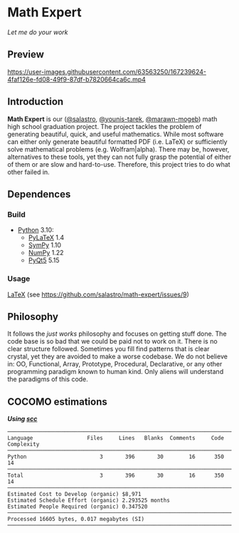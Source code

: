 # Math Expert
*Let me do your work*

## Preview

https://user-images.githubusercontent.com/63563250/167239624-4faf126e-fd08-49f9-87df-b7820664ca6c.mp4

## Introduction
**Math Expert** is our ([@salastro](https://github.com/salastro), [@younis-tarek](https://github.com/younis-tarek),
[@marawn-mogeb](https://github.com/marawan-mogeb)) math high school graduation
project. The project tackles the problem of generating beautiful, quick, and
useful mathematics. While most software can either only generate beautiful
formatted PDF (i.e. LaTeX) or sufficiently solve mathematical problems (e.g.
Wolfram|alpha). There may be, however, alternatives to these tools, yet they
can not fully grasp the potential of either of them or are slow and
hard-to-use. Therefore, this project tries to do what other failed in.

## Dependences
### Build
* [Python](https://www.python.org/) 3.10:
    * [PyLaTeX](https://jeltef.github.io/PyLaTeX/) 1.4
    * [SymPy](https://www.sympy.org/) 1.10
    * [NumPy](https://numpy.org/) 1.22
    * [PyQt5](https://www.riverbankcomputing.com/software/pyqt/) 5.15
### Usage
[LaTeX](https://www.latex-project.org/) (see https://github.com/salastro/math-expert/issues/9)

## Philosophy
It follows the *just works* philosophy and focuses on getting stuff done. The
code base is so bad that we could be paid not to work on it. There is no clear
structure followed. Sometimes you fill find patterns that is clear crystal, yet
they are avoided to make a worse codebase. We do not believe in: OO,
Functional, Array, Prototype, Procedural, Declarative, or any other programming
paradigm known to human kind. Only aliens will understand the paradigms of this
code.

## COCOMO estimations
***Using [scc](https://github.com/boyter/scc)***
```
───────────────────────────────────────────────────────────────────────────────
Language                 Files     Lines   Blanks  Comments     Code Complexity
───────────────────────────────────────────────────────────────────────────────
Python                       3       396       30        16      350         14
───────────────────────────────────────────────────────────────────────────────
Total                        3       396       30        16      350         14
───────────────────────────────────────────────────────────────────────────────
Estimated Cost to Develop (organic) $8,971
Estimated Schedule Effort (organic) 2.293525 months
Estimated People Required (organic) 0.347520
───────────────────────────────────────────────────────────────────────────────
Processed 16605 bytes, 0.017 megabytes (SI)
───────────────────────────────────────────────────────────────────────────────

```
